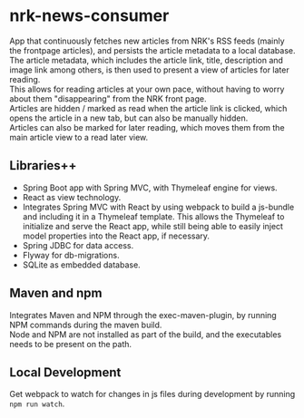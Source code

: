 # nrk-news-consumer
App that continuously fetches new articles from NRK's RSS feeds (mainly the frontpage articles), and persists the 
article metadata to a local database.  
The article metadata, which includes the article link, title, description and image link among others, is then used to 
present a view of articles for later reading.  
This allows for reading articles at your own pace, without having to worry about them "disappearing" from the NRK front
page.  
Articles are hidden / marked as read when the article link is clicked, which opens the article in a new tab, but can 
also be manually hidden.  
Articles can also be marked for later reading, which moves them from the main article view to a read later view.  

## Libraries++
* Spring Boot app with Spring MVC, with Thymeleaf engine for views.  
* React as view technology.
* Integrates Spring MVC with React by using webpack to build a js-bundle and including it in a Thymeleaf template.
  This allows the Thymeleaf to initialize and serve the React app, while still being able to easily inject model 
  properties into the React app, if necessary.
* Spring JDBC for data access.
* Flyway for db-migrations.
* SQLite as embedded database.

## Maven and npm
Integrates Maven and NPM through the exec-maven-plugin, by running NPM commands during the maven build.  
Node and NPM are not installed as part of the build, and the executables needs to be present on the path.

## Local Development
Get webpack to watch for changes in js files during development by running `npm run watch`.